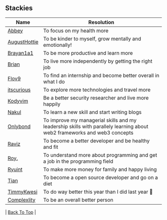 ## Stackies

| Name                                                 | Resolution                                                | 
|------------------------------------------------------|-----------------------------------------------------------|
| [Abbey](https://github.com/AbbeyIT)                  | To focus on my health more                                | 
| [AugustHottie](https://github.com/AugustHottie) |  To be kinder to myself, grow mentally and emotionally! |
| [Brayan1a1](https://github.com/brayanrodallega)      | To be more productive and learn more                      |
| [Brian](https://github.com/brianmikht)               | To live more independently by getting the right job       |
| [Flov9](https://github.com/Flov9) | To find an internship and become better overall in what I do |
| [itscurious](https://github.com/ShantanuK86)         | To explore more technologies and travel more              |
| [Kodyvim](https://github.com/emmydev9)               | Be a better security researcher and live more happily     | 
| [Nakul](https://github.com/nakul010)                 | To learn a new skill and start writing blogs              | 
| [Onlybond](https://github.com/onlybond) | To improve my managerial skills and my leadership skills with parallely learning about web2 frameworks and web3 concepts |
| [Raviz](https://github.com/gorvyz)                   | To become a better developer and be healthy and fit       |
| [Roy.](https://github.com/rywndr)                   | To understand more about programming and get a job in the programming field       |
| [Ryuint](https://github.com/Ryuint)                   | To make more money for family and happy living       |
| [Tian](https://github.com/tianbuyung) | To become a open source developer and go on a diet  |
| [TimmyKwesi](https://github.com/TimmyKwesi) | To do way better this year than I did last year 😤 |
| [Complexlity](htttps://github.com/Complexlity) | To be an overall better person |

| [Back To Top](#Stackies) |
